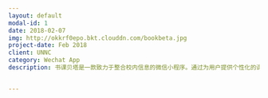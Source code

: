 ```yaml
---
layout: default
modal-id: 1
date: 2018-02-07
img: http://okkrf0epo.bkt.clouddn.com/bookbeta.jpg
project-date: Feb 2018
client: UNNC
category: Wechat App
description: 书课贝塔是一款致力于整合校内信息的微信小程序。通过为用户提供个性化的课程表，参考书单，二手教材交易信息等方便学生校园生活.<p>项目获得学校5000元梦想启动基金；入围宁诺孵化园区创业大赛十强；第一版本上线两天内获得用户600+</p><p><a href="http://okkrf0epo.bkt.clouddn.com/document.pdf" target="blank">查看产品原型及文档</a></p>


---
```

